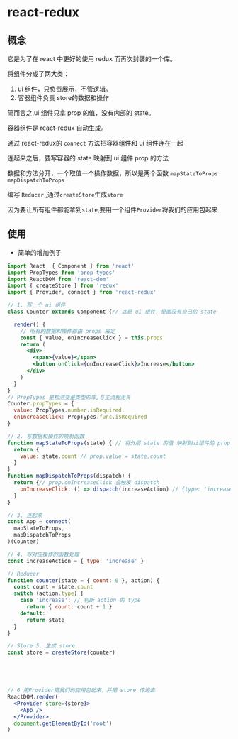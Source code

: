 # react-redux

## 概念

它是为了在 react 中更好的使用 redux 而再次封装的一个库。

将组件分成了两大类：

1. ui 组件，只负责展示，不管逻辑。
2. 容器组件负责 store的数据和操作

简而言之,ui 组件只拿 prop 的值，没有内部的 state。

容器组件是 react-redux 自动生成。

通过 react-redux的 `connect` 方法把容器组件和 ui 组件连在一起

连起来之后，要写容器的 state 映射到 ui 组件 prop 的方法

数据和方法分开，一个取值一个操作数据，所以是两个函数 `mapStateToProps` `mapDispatchToProps`

编写 `Reducer` ,通过`createStore`生成`store`

因为要让所有组件都能拿到`state`,要用一个组件`Provider`将我们的应用包起来 

## 使用

- 简单的增加例子

```jsx
import React, { Component } from 'react'
import PropTypes from 'prop-types'
import ReactDOM from 'react-dom'
import { createStore } from 'redux'
import { Provider, connect } from 'react-redux'

// 1. 写一个 ui 组件
class Counter extends Component {// 这是 ui 组件，里面没有自己的 state  

  render() {
    // 所有的数据和操作都由 props 来定
    const { value, onIncreaseClick } = this.props
    return (
      <div>
        <span>{value}</span>
        <button onClick={onIncreaseClick}>Increase</button>
      </div>
    )
  }
}
// PropTypes 是检测变量类型的库,与主流程无关
Counter.propTypes = {
  value: PropTypes.number.isRequired,
  onIncreaseClick: PropTypes.func.isRequired
}

// 2. 写数据和操作的映射函数
function mapStateToProps(state) { // 将外层 state 的值 映射到ui组件的 props
  return {
    value: state.count // prop.value = state.count
  }
}
function mapDispatchToProps(dispatch) {
  return {// prop.onIncreaseClick 会触发 dispatch
    onIncreaseClick: () => dispatch(increaseAction) // {type: 'increase'}
  }
}

// 3. 连起来
const App = connect(
  mapStateToProps,
  mapDispatchToProps
)(Counter)

// 4. 写对应操作的函数处理
const increaseAction = { type: 'increase' }

// Reducer
function counter(state = { count: 0 }, action) {
  const count = state.count
  switch (action.type) { 
    case 'increase': // 判断 action 的 type
      return { count: count + 1 }
    default:
      return state
  }
}

// Store 5. 生成 store
const store = createStore(counter)





// 6 用Provider把我们的应用包起来，并把 store 传进去
ReactDOM.render(
  <Provider store={store}>
    <App />
  </Provider>,
  document.getElementById('root')
)

```

